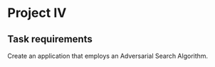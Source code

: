 # Project IV

## Task requirements
Create an application that employs an Adversarial Search Algorithm.

